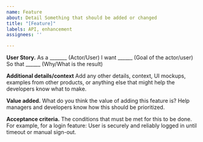 ```yaml
---
name: Feature
about: Detail Something that should be added or changed
title: "[Feature]"
labels: API, enhancement
assignees: ''

---
```


**User Story.**
As a _______ (Actor/User)
I want ______ (Goal of the actor/user)
So that ______ (Why/What is the result)

**Additional details/context**
Add any other details, context, UI mockups, examples from other products, or anything else that might help the developers know what to make.

**Value added.**
What do you think the value of adding this feature is? Help managers and developers know how this should be prioritized.

**Acceptance criteria.**
The conditions that must be met for this to be done. For example, for a login feature: User is securely and reliably logged in until timeout or manual sign-out.
